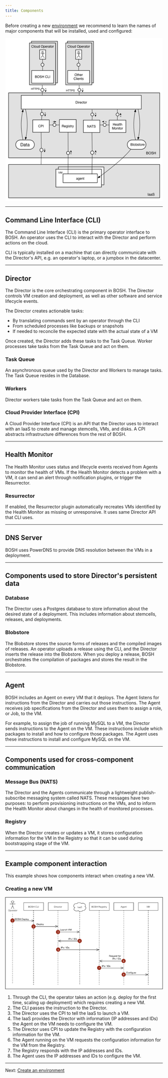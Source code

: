 ```yaml
---
title: Components
---
```


Before creating a new [environment](terminology.md#environment) we recommend to learn the names of major components that will be installed, used and configured:

![image](images/bosh-architecture.png)

---
## Command Line Interface (CLI) <a id="cli"></a>

The Command Line Interface (CLI) is the primary operator interface to BOSH. An operator uses the CLI to interact with the Director and perform actions on the cloud.

CLI is typically installed on a machine that can directly communicate with the Director's API, e.g. an operator's laptop, or a jumpbox in the datacenter.

---
## Director <a id="director"></a>

The Director is the core orchestrating component in BOSH. The Director controls VM creation and deployment, as well as other software and service lifecycle events.

The Director creates actionable tasks:

* By translating commands sent by an operator through the CLI
* From scheduled processes like backups or snapshots
* If needed to reconcile the expected state with the actual state of a VM

Once created, the Director adds these tasks to the Task Queue. Worker processes take tasks from the Task Queue and act on them.

### Task Queue <a id="queue"></a>

An asynchronous queue used by the Director and Workers to manage tasks. The Task Queue resides in the Database.

### Workers <a id="workers"></a>

Director workers take tasks from the Task Queue and act on them.

### Cloud Provider Interface (CPI) <a id="cpi"></a>

A Cloud Provider Interface (CPI) is an API that the Director uses to interact with an IaaS to create and manage stemcells, VMs, and disks. A CPI abstracts infrastructure differences from the rest of BOSH.

---
## Health Monitor <a id="health-monitor"></a>

The Health Monitor uses status and lifecycle events received from Agents to monitor the health of VMs. If the Health Monitor detects a problem with a VM, it can send an alert through notification plugins, or trigger the Resurrector.

### Resurrector <a id="resurrector"></a>

If enabled, the Resurrector plugin automatically recreates VMs identified by the Health Monitor as missing or unresponsive. It uses same Director API that CLI uses.

---
## DNS Server <a id="dns"></a>

BOSH uses PowerDNS to provide DNS resolution between the VMs in a deployment.

---
## Components used to store Director's persistent data <a id="persistent"></a>

### Database <a id="database"></a>

The Director uses a Postgres database to store information about the desired state of a deployment. This includes information about stemcells, releases, and deployments.

### Blobstore <a id="blobstore"></a>

The Blobstore stores the source forms of releases and the compiled images of releases. An operator uploads a release using the CLI, and the Director inserts the release into the Blobstore. When you deploy a release, BOSH orchestrates the compilation of packages and stores the result in the Blobstore.

---
## Agent <a id="agent"></a>

BOSH includes an Agent on every VM that it deploys. The Agent listens for instructions from the Director and carries out those instructions. The Agent receives job specifications from the Director and uses them to assign a role, or Job, to the VM.

For example, to assign the job of running MySQL to a VM, the Director sends instructions to the Agent on the VM. These instructions include which packages to install and how to configure those packages. The Agent uses these instructions to install and configure MySQL on the VM.

---
## Components used for cross-component communication <a id="comm"></a>

### Message Bus (NATS) <a id="nats"></a>

The Director and the Agents communicate through a lightweight publish-subscribe messaging system called NATS. These messages have two purposes: to perform provisioning instructions on the VMs, and to inform the Health Monitor about changes in the health of monitored processes.

### Registry <a id="registry"></a>

When the Director creates or updates a VM, it stores configuration information for the VM in the Registry so that it can be used during bootstrapping stage of the VM.

---
## Example component interaction <a id="example"></a>

This example shows how components interact when creating a new VM.

### Creating a new VM <a id="create-vm"></a>

![image](images/deploy-sequence.png)

1. Through the CLI, the operator takes an action (e.g. deploy for the first time, scaling up deployment) which requires creating a new VM.
1. The CLI passes the instruction to the Director.
1. The Director uses the CPI to tell the IaaS to launch a VM.
1. The IaaS provides the Director with information (IP addresses and IDs) the Agent on the VM needs to configure the VM.
1. The Director uses CPI to update the Registry with the configuration information for the VM.
1. The Agent running on the VM requests the configuration information for the VM from the Registry.
1. The Registry responds with the IP addresses and IDs.
1. The Agent uses the IP addresses and IDs to configure the VM.

---
Next: [Create an environment](init.md)
